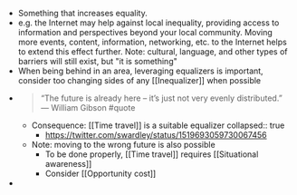 - Something that increases equality.
- e.g. the Internet may help against local inequality, providing access to information and perspectives beyond your local community. Moving more events, content, information, networking, etc. to the Internet helps to extend this effect further. Note: cultural, language, and other types of barriers will still exist, but "it is something"
- When being behind in an area, leveraging equalizers is important, consider too changing sides of any [[Inequalizer]] when possible
- > “The future is already here – it’s just not very evenly distributed.” — William Gibson #quote
	- Consequence: [[Time travel]] is a suitable equalizer
	  collapsed:: true
		- https://twitter.com/swardley/status/1519693059730067456
	- Note: moving to the wrong future is also possible
		- To be done properly, [[Time travel]] requires [[Situational awareness]]
		- Consider [[Opportunity cost]]
-